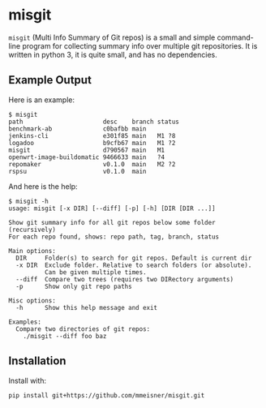 # misgit

`misgit` (Multi Info Summary of Git repos) is a small and simple command-line
program for collecting summary info over multiple git repositories.
It is written in python 3, it is quite small, and has no dependencies.

## Example Output

Here is an example:

```
$ misgit
path                      desc    branch status
benchmark-ab              c0bafbb main
jenkins-cli               e301f85 main   M1 ?8
logadoo                   b9cfb67 main   M1 ?2
misgit                    d790567 main   M1
openwrt-image-buildomatic 9466633 main   ?4
repomaker                 v0.1.0  main   M2 ?2
rspsu                     v0.1.0  main
```

And here is the help:
```
$ misgit -h
usage: misgit [-x DIR] [--diff] [-p] [-h] [DIR [DIR ...]]

Show git summary info for all git repos below some folder (recursively)
For each repo found, shows: repo path, tag, branch, status

Main options:
  DIR     Folder(s) to search for git repos. Default is current dir
  -x DIR  Exclude folder. Relative to search folders (or absolute).
          Can be given multiple times.
  --diff  Compare two trees (requires two DIRectory arguments)
  -p      Show only git repo paths

Misc options:
  -h      Show this help message and exit

Examples:
  Compare two directories of git repos:
    ./misgit --diff foo baz
```

## Installation

Install with:

```
pip install git+https://github.com/mmeisner/misgit.git
```

